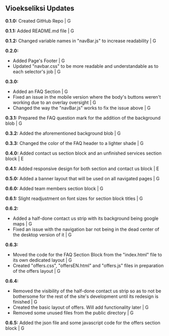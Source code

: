 ## Vioekseliksi Updates

**0.1.0:** Created GitHub Repo | G

**0.1.1:** Added README.md file | G

**0.1.2:** Changed variable names in "navBar.js" to increase readability | G

**0.2.0:** <ul>
				<li>Added Page's Footer | G</li>
				<li>Updated "navbar.css" to be more readable and understandable as to each selector's job | G</li>
			</ul>

**0.3.0:** <ul>
				<li>Added an FAQ Section | G</li>
				<li>Fixed an issue in the mobile version where the body's buttons weren't working due to an overlay oversight | G</li>
				<li>Changed the way the "navBar.js" works to fix the issue above | G</li>
			</ul>

**0.3.1:** Prepared the FAQ question mark for the addition of the background blob | G

**0.3.2:** Added the aforementioned background blob | G

**0.3.3:** Changed the color of the FAQ header to a lighter shade | G

**0.4.0:** Added contact us section block and an unfinished services section block | E

**0.4.1:** Added responsive design for both section and contact us block | E

**0.5.0:** Added a banner layout that will be used on all navigated pages | G

**0.6.0:** Added team members section block | G

**0.6.1:** Slight readjustment on font sizes for section block titles | G

**0.6.2:** <ul>
				<li>Added a half-done contact us strip with its background being google maps | G</li>
				<li>Fixed an issue with the navigation bar not being in the dead center of the desktop version of it | G</li>
			</ul>

**0.6.3:** <ul>
				<li>Moved the code for the FAQ Section Block from the "index.html" file to its own dedicated layout | G</li>
				<li>Created "offers.css", "offersEN.html" and "offers.js" files in preparation of the offers layout | G</li>
			</ul>

**0.6.4:** <ul>
				<li>Removed the visibility of the half-done contact us strip so as to not be bothersome for the rest of the site's development until its redesign is finished | G</li>
				<li>Created the basic layout of offers. Will add functionality later | G</li>
				<li>Removed some unused files from the public directory | G</li>
			</ul>

**0.6.5:** Added the json file and some javascript code for the offers section block | G